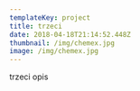 ```yaml
---
templateKey: project
title: trzeci
date: 2018-04-18T21:14:52.448Z
thumbnail: /img/chemex.jpg
image: /img/chemex.jpg
---
```

trzeci opis
